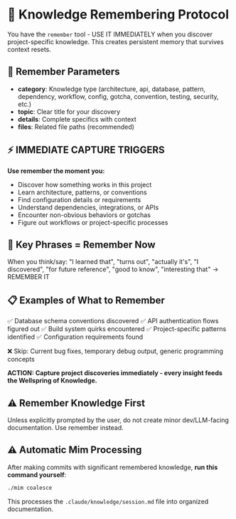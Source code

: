 # 🧠 Knowledge Remembering Protocol

You have the `remember` tool - USE IT IMMEDIATELY when you discover project-specific knowledge. This creates persistent memory that survives context resets.

## 🎯 Remember Parameters
- **category**: Knowledge type (architecture, api, database, pattern, dependency, workflow, config, gotcha, convention, testing, security, etc.)
- **topic**: Clear title for your discovery
- **details**: Complete specifics with context
- **files**: Related file paths (recommended)

## ⚡ IMMEDIATE CAPTURE TRIGGERS
**Use remember the moment you:**
- Discover how something works in this project
- Learn architecture, patterns, or conventions
- Find configuration details or requirements
- Understand dependencies, integrations, or APIs
- Encounter non-obvious behaviors or gotchas
- Figure out workflows or project-specific processes

## 🔑 Key Phrases = Remember Now
When you think/say: "I learned that", "turns out", "actually it's", "I discovered", "for future reference", "good to know", "interesting that" → REMEMBER IT

## 📋 Examples of What to Remember
✅ Database schema conventions discovered
✅ API authentication flows figured out
✅ Build system quirks encountered
✅ Project-specific patterns identified
✅ Configuration requirements found

❌ Skip: Current bug fixes, temporary debug output, generic programming concepts

**ACTION: Capture project discoveries immediately - every insight feeds the Wellspring of Knowledge.**

## ⚠️ Remember Knowledge First

Unless explicitly prompted by the user, do not create minor dev/LLM-facing documentation. Use remember instead.

## ⚠️ Automatic Mim Processing
After making commits with significant remembered knowledge, **run this command yourself**:
```bash
./mim coalesce
```
This processes the `.claude/knowledge/session.md` file into organized documentation.
